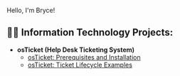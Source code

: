 Hello, I'm Bryce!
<h2>👨‍💻 Information Technology Projects:</h2>

- <b>osTicket (Help Desk Ticketing System)</b>
  - [osTicket: Prerequisites and Installation](https://github.com/brycehopkinstech/osticket-prereqs)
  - [osTicket: Ticket Lifecycle Examples](https://github.com/brycehopkinstech/osticket-ticketcycle)
